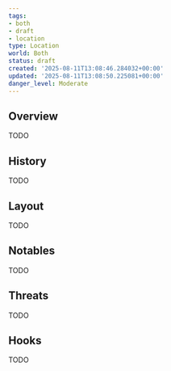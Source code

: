 ```yaml
---
tags:
- both
- draft
- location
type: Location
world: Both
status: draft
created: '2025-08-11T13:08:46.284032+00:00'
updated: '2025-08-11T13:08:50.225081+00:00'
danger_level: Moderate
---
```



## Overview

TODO
## History

TODO
## Layout

TODO
## Notables

TODO
## Threats

TODO
## Hooks

TODO
